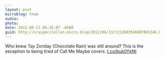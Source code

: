 ```yaml
---
layout: post
microblog: true
audio: 
photo: 
date: 2012-06-13 06:26:07 -0600
guid: http://craigmcclellan.micro.blog/2012/06/13/t212883546807865346.html
---
```

Who knew Tay Zonday (Chocolate Rain) was still around? This is the exception to being tired of Call Me Maybe covers. [t.co/buk0YkNt](http://t.co/buk0YkNt)
